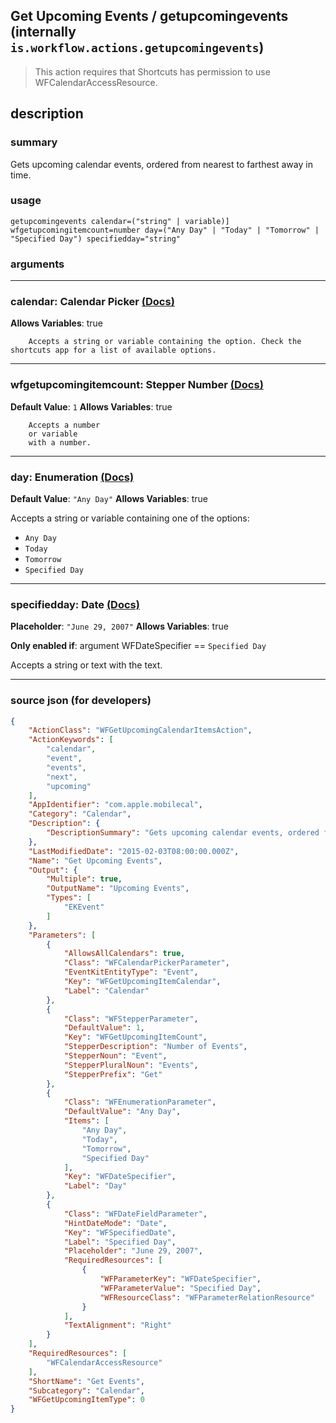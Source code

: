 
## Get Upcoming Events / getupcomingevents (internally `is.workflow.actions.getupcomingevents`)

> This action requires that Shortcuts has permission to use WFCalendarAccessResource.


## description

### summary

Gets upcoming calendar events, ordered from nearest to farthest away in time.


### usage
```
getupcomingevents calendar=("string" | variable)] wfgetupcomingitemcount=number day=("Any Day" | "Today" | "Tomorrow" | "Specified Day") specifiedday="string"
```

### arguments

---

### calendar: Calendar Picker [(Docs)](https://pfgithub.github.io/shortcutslang/gettingstarted#other-fields)
**Allows Variables**: true



		Accepts a string or variable containing the option. Check the shortcuts app for a list of available options. 

---

### wfgetupcomingitemcount: Stepper Number [(Docs)](https://pfgithub.github.io/shortcutslang/gettingstarted#stepper-number-fields)
**Default Value**: `1`
**Allows Variables**: true



		Accepts a number 
		or variable
		with a number.

---

### day: Enumeration [(Docs)](https://pfgithub.github.io/shortcutslang/gettingstarted#enum-select-field)
**Default Value**: `"Any Day"`
**Allows Variables**: true



Accepts a string 
or variable
containing one of the options:

- `Any Day`
- `Today`
- `Tomorrow`
- `Specified Day`

---

### specifiedday: Date [(Docs)](https://pfgithub.github.io/shortcutslang/gettingstarted#text-field)
**Placeholder**: `"June 29, 2007"`
**Allows Variables**: true

**Only enabled if**: argument WFDateSpecifier == `Specified Day`

Accepts a string 
or text
with the text.

---

### source json (for developers)

```json
{
	"ActionClass": "WFGetUpcomingCalendarItemsAction",
	"ActionKeywords": [
		"calendar",
		"event",
		"events",
		"next",
		"upcoming"
	],
	"AppIdentifier": "com.apple.mobilecal",
	"Category": "Calendar",
	"Description": {
		"DescriptionSummary": "Gets upcoming calendar events, ordered from nearest to farthest away in time."
	},
	"LastModifiedDate": "2015-02-03T08:00:00.000Z",
	"Name": "Get Upcoming Events",
	"Output": {
		"Multiple": true,
		"OutputName": "Upcoming Events",
		"Types": [
			"EKEvent"
		]
	},
	"Parameters": [
		{
			"AllowsAllCalendars": true,
			"Class": "WFCalendarPickerParameter",
			"EventKitEntityType": "Event",
			"Key": "WFGetUpcomingItemCalendar",
			"Label": "Calendar"
		},
		{
			"Class": "WFStepperParameter",
			"DefaultValue": 1,
			"Key": "WFGetUpcomingItemCount",
			"StepperDescription": "Number of Events",
			"StepperNoun": "Event",
			"StepperPluralNoun": "Events",
			"StepperPrefix": "Get"
		},
		{
			"Class": "WFEnumerationParameter",
			"DefaultValue": "Any Day",
			"Items": [
				"Any Day",
				"Today",
				"Tomorrow",
				"Specified Day"
			],
			"Key": "WFDateSpecifier",
			"Label": "Day"
		},
		{
			"Class": "WFDateFieldParameter",
			"HintDateMode": "Date",
			"Key": "WFSpecifiedDate",
			"Label": "Specified Day",
			"Placeholder": "June 29, 2007",
			"RequiredResources": [
				{
					"WFParameterKey": "WFDateSpecifier",
					"WFParameterValue": "Specified Day",
					"WFResourceClass": "WFParameterRelationResource"
				}
			],
			"TextAlignment": "Right"
		}
	],
	"RequiredResources": [
		"WFCalendarAccessResource"
	],
	"ShortName": "Get Events",
	"Subcategory": "Calendar",
	"WFGetUpcomingItemType": 0
}
```
